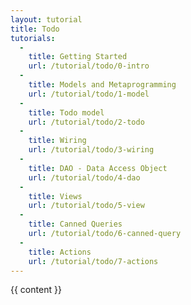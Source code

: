 ```yaml
---
layout: tutorial
title: Todo
tutorials:
  -
    title: Getting Started
    url: /tutorial/todo/0-intro
  -
    title: Models and Metaprogramming
    url: /tutorial/todo/1-model
  -
    title: Todo model
    url: /tutorial/todo/2-todo
  -
    title: Wiring
    url: /tutorial/todo/3-wiring
  -
    title: DAO - Data Access Object
    url: /tutorial/todo/4-dao
  -
    title: Views
    url: /tutorial/todo/5-view
  -
    title: Canned Queries
    url: /tutorial/todo/6-canned-query
  -
    title: Actions
    url: /tutorial/todo/7-actions
---
```

{{ content }}
